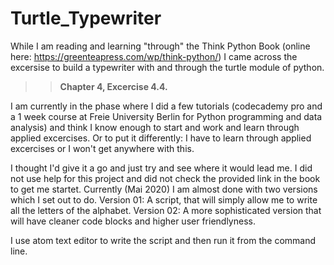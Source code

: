 # Turtle_Typewriter

While I am reading and learning "through" the Think Python Book (online here: https://greenteapress.com/wp/think-python/) I came across the excersise to build a typewriter with and through the turtle module of python. 
>> **Chapter 4, Excercise 4.4.**

I am currently in the phase where I did a few tutorials (codecademy pro and a 1 week course at Freie University Berlin for Python programming and data analysis) and think I know enough to start and work and learn through applied excercises. Or to put it differently: I have to learn through applied excercises or I won't get anywhere with this. 

I thought I'd give it a go and just try and see where it would lead me. 
I did not use help for this project and did not check the provided link in the book to get me startet. Currently (Mai 2020) I am almost done with two versions which I set out to do. 
Version 01: A script, that will simply allow me to write all the letters of the alphabet. 
Version 02: A more sophisticated version that will have cleaner code blocks and higher user friendlyness. 

I use atom text editor to write the script and then run it from the command line.
